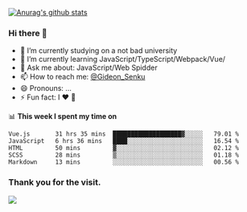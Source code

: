 [![Anurag's github stats](https://github-readme-stats.vercel.app/api?username=gideonsenku)](https://github.com/anuraghazra/github-readme-stats)
### Hi there 👋
- 🔭 I’m currently studying on a not bad university 
- 🌱 I’m currently learning JavaScript/TypeScript/Webpack/Vue/
- 💬 Ask me about: JavaScript/Web Spidder 
- 📫 How to reach me: [@Gideon_Senku](https://t.me/Gideon_Senku)
- 😄 Pronouns: ...
- ⚡ Fun fact: I ❤️ 🎵

📊 **This week I spent my time on**
<!--START_SECTION:waka-->
```text
Vue.js       31 hrs 35 mins  ███████████████████▓░░░░░   79.01 % 
JavaScript   6 hrs 36 mins   ████░░░░░░░░░░░░░░░░░░░░░   16.54 % 
HTML         50 mins         ▓░░░░░░░░░░░░░░░░░░░░░░░░   02.12 % 
SCSS         28 mins         ▒░░░░░░░░░░░░░░░░░░░░░░░░   01.18 % 
Markdown     13 mins         ░░░░░░░░░░░░░░░░░░░░░░░░░   00.56 % 
```
<!--END_SECTION:waka-->


### Thank you for the visit.
![](http://profile-counter.glitch.me/gideonsenku/count.svg)
<!--
**GideonSenku/GideonSenku** is a ✨ _special_ ✨ repository because its `README.md` (this file) appears on your GitHub profile.

Here are some ideas to get you started:

- 🔭 I’m currently working on ...
- 🌱 I’m currently learning ...
- 👯 I’m looking to collaborate on ...
- 🤔 I’m looking for help with ...
- 💬 Ask me about ...
- 📫 How to reach me: ...
- 😄 Pronouns: ...
- ⚡ Fun fact: ...
-->
